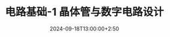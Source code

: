 ---
type: lecture
date: 2024-09-18T13:00:00+2:50
title: 电路基础-1 晶体管与数字电路设计
tldr: "晶体管原理及数字电路基础，为后续学习更复杂的电路结构做准备"
hide_from_announcments: true
# thumbnail: /static_files/presentations/lec.jpg
# links: 
#     - url: /static_files/presentations/lec.zip
#       name: notes
#     - url: /static_files/presentations/code.zip
#       name: codes
#     - url: https://google.com
#       name: slides
# ---
# **Suggested Readings:**
# - [Online Verilog Exercise](http://hdlbits.com)
---